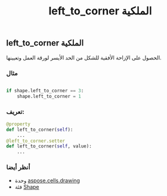 ﻿---
title: left_to_corner الملكية
second_title: Aspose.Cells for Python via .NET API المراجع
description:
type: docs
weight: 700
url: /ar/python-net/aspose.cells.drawing/shape/left_to_corner/
is_root: false
---
##  left_to_corner الملكية

الحصول على الإزاحة الأفقية للشكل من الحد الأيسر لورقة العمل وتعيينها.

###  مثال

```python

if shape.left_to_corner == 3:
    shape.left_to_corner = 1

```
###  تعريف:
```python
@property
def left_to_corner(self):
    ...
@left_to_corner.setter
def left_to_corner(self, value):
    ...
```

###  أنظر أيضا
* وحدة [aspose.cells.drawing](../../)
* فئة [Shape](/cells/ar/python-net/aspose.cells.drawing/shape)
